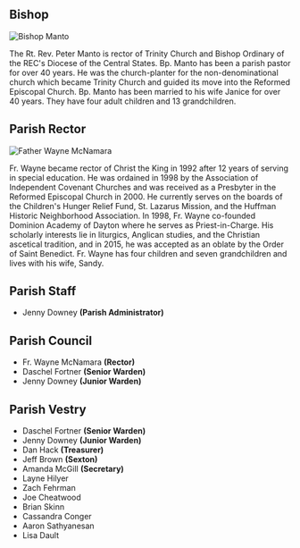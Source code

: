 ## Bishop

<div class="img-float clear">
  <img src="/images/clergy-bp-manto.jpeg" alt="Bishop Manto" />
</div>

The Rt. Rev. Peter Manto is rector of Trinity Church and Bishop Ordinary of the REC's Diocese
of the Central States. Bp. Manto has been a parish pastor for over 40 years. He was the
church-planter for the non-denominational church which became Trinity Church and guided its 
move into the Reformed Episcopal Church. Bp. Manto has been married to his wife Janice for
over 40 years. They have four adult children and 13 grandchildren.

## Parish Rector

<div class="img-float clear">
  <img src="/images/clergy-fr-wayne.jpeg" alt="Father Wayne McNamara" />
</div>

Fr. Wayne became rector of Christ the King in 1992 after 12 years of serving in special education.
He was ordained in 1998 by the Association of Independent Covenant Churches and was received as
a Presbyter in the Reformed Episcopal Church in 2000. He currently serves on the boards of the
Children's Hunger Relief Fund, St. Lazarus Mission, and the Huffman Historic Neighborhood Association.
In 1998, Fr. Wayne co-founded Dominion Academy of Dayton where he serves as Priest-in-Charge. His
scholarly interests lie in liturgics, Anglican studies, and the Christian ascetical tradition, and
in 2015, he was accepted as an oblate by the Order of Saint Benedict. Fr. Wayne has four children
and seven grandchildren and lives with his wife, Sandy.

## Parish Staff

- Jenny Downey **(Parish Administrator)**

## Parish Council

- Fr. Wayne McNamara **(Rector)**
- Daschel Fortner **(Senior Warden)**
- Jenny Downey **(Junior Warden)**

## Parish Vestry

- Daschel Fortner **(Senior Warden)**
- Jenny Downey **(Junior Warden)**
- Dan Hack **(Treasurer)**
- Jeff Brown **(Sexton)**
- Amanda McGill **(Secretary)**
- Layne Hilyer
- Zach Fehrman
- Joe Cheatwood
- Brian Skinn
- Cassandra Conger
- Aaron Sathyanesan
- Lisa Dault